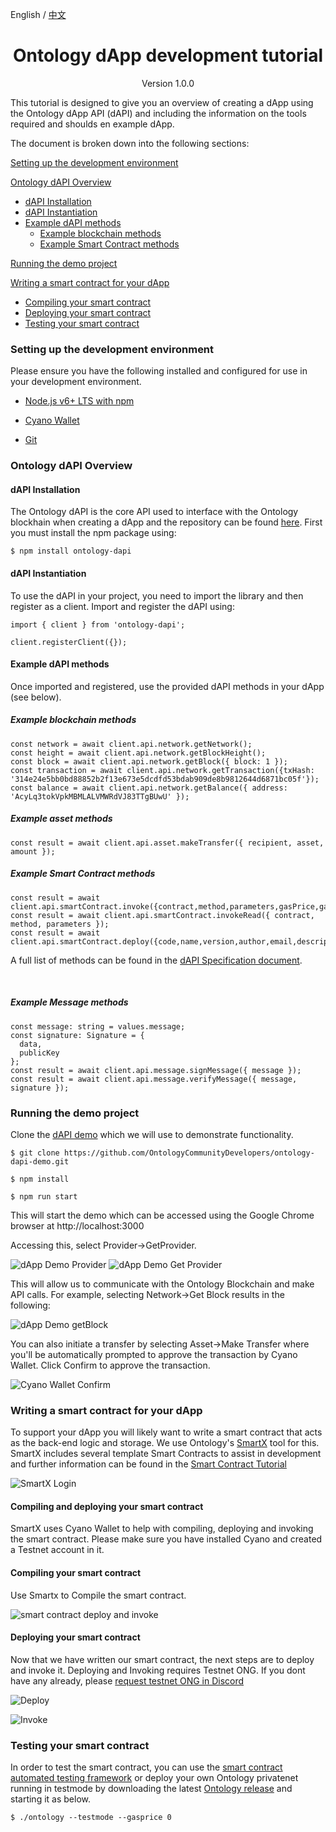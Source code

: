 English / [中文](./ontology_dapp_dev_tutorial_zh.html)

<h1 align="center">Ontology dApp development tutorial</h1>
<p align="center" class="version">Version 1.0.0 </p>

This tutorial is designed to give you an overview of creating a dApp using the Ontology dApp API (dAPI) and including the information on the tools required and shoulds en example dApp.

The document is broken down into the following sections:

[Setting up the development environment](#setting-up-the-development-environment)

[Ontology dAPI Overview](#ontology-dapi-overview)
+ [dAPI Installation](#dapi-installation)
+ [dAPI Instantiation](#dapi-instantiation)
+ [Example dAPI methods](#example-dapi-methods)
	+ [Example blockchain methods](#example-blockchain-methods)
	+ [Example Smart Contract methods](#example-smart-contract-methods)

[Running the demo project](#running-the-demo-project)

[Writing a smart contract for your dApp](#writing-a-smart-contract-for-your-dapp)
+ [Compiling your smart contract](#compiling-your-smart-contract)
+ [Deploying your smart contract](#deploying-your-smart-contract)
+ [Testing your smart contract](#testing-your-smart-contract)



### Setting up the development environment

Please ensure you have the following installed and configured for use in your development environment.

- [Node.js v6+ LTS with npm](https://nodejs.org/en/)

- [Cyano Wallet]( https://chrome.google.com/webstore/detail/ontology-web-wallet/dkdedlpgdmmkkfjabffeganieamfklkm)

- [Git](https://git-scm.com/)


### Ontology dAPI Overview
#### dAPI Installation
The Ontology dAPI is the core API used to interface with the Ontology blockhain when creating a dApp and the repository can be found [here](https://github.com/ontio/ontology-dapi). First you must install the npm package using: 

```
$ npm install ontology-dapi
```

#### dAPI Instantiation

To use the dAPI in your project, you need to import the library and then register as a client.
Import and register the dAPI using:
```
import { client } from 'ontology-dapi';

client.registerClient({});
```

#### Example dAPI methods
Once imported and registered, use the provided dAPI methods in your dApp (see below).
##### Example blockchain methods
```
const network = await client.api.network.getNetwork();
const height = await client.api.network.getBlockHeight();
const block = await client.api.network.getBlock({ block: 1 });
const transaction = await client.api.network.getTransaction({txHash: '314e24e5bb0bd88852b2f13e673e5dcdfd53bdab909de8b9812644d6871bc05f'});
const balance = await client.api.network.getBalance({ address: 'AcyLq3tokVpkMBMLALVMWRdVJ83TTgBUwU' });
```
##### Example asset methods

```
const result = await client.api.asset.makeTransfer({ recipient, asset, amount });
```

##### Example Smart Contract methods
```
const result = await client.api.smartContract.invoke({contract,method,parameters,gasPrice,gasLimit,requireIdentity});
const result = await client.api.smartContract.invokeRead({ contract, method, parameters });
const result = await client.api.smartContract.deploy({code,name,version,author,email,description,needStorage,gasPrice,gasLimit});
```

A full list of methods can be found in the [dAPI Specification document](https://github.com/backslash47/OEPs/blob/oep-dapp-api/OEP-6/OEP-6.mediawiki). <p><br> 

##### Example Message methods

```
const message: string = values.message;
const signature: Signature = {
  data,
  publicKey
};
const result = await client.api.message.signMessage({ message });
const result = await client.api.message.verifyMessage({ message, signature });
```

### Running the demo project

Clone the [dAPI demo](https://github.com/OntologyCommunityDevelopers/ontology-dapi-demo) which we will use to demonstrate functionality.

```
$ git clone https://github.com/OntologyCommunityDevelopers/ontology-dapi-demo.git

$ npm install

$ npm run start
```

This will start the demo which can be accessed using the Google Chrome browser at http://localhost:3000

Accessing this, select Provider->GetProvider.

![dApp Demo Provider](../docs/lib/images/dappdemofirstscreen.png)
![dApp Demo Get Provider](../docs/lib/images/dappdemoregisterprovider.png)

This will allow us to communicate with the Ontology Blockchain and make API calls.  For example, selecting Network->Get Block results in the following:

![dApp Demo getBlock](../docs/lib/images/dappdemonetworkblock.png)

You can also initiate a transfer by selecting Asset->Make Transfer where you'll be automatically prompted to approve the transaction by Cyano Wallet. Click Confirm to approve the transaction.

![Cyano Wallet Confirm](../docs/lib/images/demo.png)


### Writing a smart contract for your dApp


To support your dApp you will likely want to write a smart contract that acts as the back-end logic and storage. We use Ontology's [SmartX](http://smartx.ont.io/) tool for this. SmartX includes several template Smart Contracts to assist in development and further information can be found in the [Smart Contract Tutorial](https://github.com/ontio/documentation/tree/master/smart-contract-tutorial)


![SmartX Login](../docs/lib/images/smartx.png)


#### Compiling and deploying your smart contract

SmartX uses Cyano Wallet to help with compiling, deploying and invoking the smart contract. Please make sure you have installed Cyano and created a Testnet account in it.

#### Compiling your smart contract

Use Smartx to Compile the smart contract.

![smart contract deploy and invoke](../docs/lib/images/smartx-deploy.png)

#### Deploying your smart contract

Now that we have written our smart contract, the next steps are to deploy and invoke it. Deploying and Invoking requires Testnet ONG.  If you dont have any already, please [request testnet ONG in Discord](https://discordapp.com/channels/400884201773334540/453499298097922068)

![Deploy](https://s1.ax1x.com/2018/09/03/PzhTCd.png)



![Invoke](https://s1.ax1x.com/2018/09/03/Pz5JO0.png) 

### Testing your smart contract

In order to test the smart contract, you can use the [smart contract automated testing framework](https://github.com/lucas7788/pythontest) or deploy your own Ontology privatenet running in testmode by downloading the latest [Ontology release](https://github.com/ontio/ontology/releases) and starting it as below.
```
$ ./ontology --testmode --gasprice 0

```
